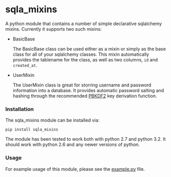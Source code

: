 # sqla_mixins

A python module that contains a number of simple declarative sqlalchemy mixins.
Currently it supports two such mixins:

* BasicBase

  The BasicBase class can be used either as a mixin or simply as the base class
  for all of your sqlalchemy classes. This mixin automatically provides the
  tablename for the class, as well as two columns, `id` and `created_at`.

* UserMixin

  The UserMixin class is great for storring username and password information
  into a database. It provides automatic password salting and hashing through
  the recommended [PBKDF2](http://en.wikipedia.org/wiki/PBKDF2) key derivation
  function.


### Installation

The sqla_mixins module can be installed via:

    pip install sqla_mixins

The module has been tested to work both with python 2.7 and python 3.2. It
should work with python 2.6 and any newer versions of python.

### Usage

For example usage of this module, please see the
[example.py](/bboe/sqla_mixins/blob/master/example.py) file.
